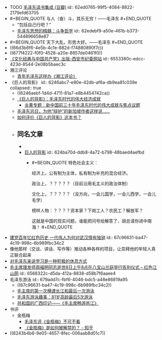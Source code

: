 - TODO [毛泽东读书集成 (豆瓣)](https://book.douban.com/subject/26944464/)
  id:: 62ed0765-99f5-4084-8822-2179efd63705
- #+BEGIN_QUOTE
  与人（奋）斗，其乐无穷！——毛泽东
  #+END_QUOTE
	- “包括自己行吧？”
	- [毛泽东思想的精髓：斗争哲学](http://www.wyzxwk.com/Article/zatan/2015/12/355941.html)
	  id:: 62edebf9-a50e-461b-b373-544896658e87
- #+BEGIN_QUOTE
  天下大乱，形势大好。——毛泽东
  #+END_QUOTE
- ((66d3b6f6-4e5b-4c1e-882d-f74880890f7c))
- ((677f4222-f0f0-4528-a20e-8857de0461f0))
- [《文化经典与中国共产党》出版-西安市纪委网站](https://xian.qinfeng.gov.cn/info/1044/25165.htm)
  id:: 6553380c-edcc-423d-8544-2e08b5baec3c
- 湘江评论
	- [青年毛泽东这样办《湘江评论》](http://xian.qinfeng.gov.cn/info/1048/16440.htm)
- 《巨人的背影》
  id:: 6246abc7-e90e-42db-af6a-db9ea81c039e
  collapsed:: true
	- ((6246aebf-1d4d-4711-81a7-e8b4454742ca))
	- [《巨人的背影》：毛泽东时代的伟大经济成就](http://womenjia.org/z/202002/1566.html)
		- [炎黄专题：新中国前三十年毛泽东时代的伟大成就与焦点议题](http://womenjia.org/z/201812/892.html)
	- [毛泽东忌日，为他“辩护”的新加坡作者这样说……](https://www.shicheng.news/v/7BNXb)
	- [如何评价《巨人的背影》这本书？](https://www.zhihu.com/question/409744043)
	- 同名文章
		-
		-
		- [巨人的背影](http://www.wyzxwk.com/Article/zatan/2009/09/70117.html)
		  id:: 624ba70d-ddb8-4a72-b798-48baed4aefbd
			- #+BEGIN_QUOTE
			  特色社会主义：
			  
			  
			  经济上，公有制为主体，私有制为补充的混合经济。
			  
			  政治上，？？？？？（目前沿用毛主义的政治体制）
			  
			  文化上，？？？？？（没方向，一会儿国学，一会儿西学，一会儿毛学）
			  
			  榜样人物：？？？？资本家？下岗工人？农民工？解放军？
			  
			  这就是中国的现实问题，谁能把问号给解答了，胡总请你进中南海！
			  #+END_QUOTE
- [建党百年忆红色历史 一代伟人为何对武汉情有独钟](https://m.hbtv.com.cn/p/1979842.html)
  id:: 67c96631-ba47-4c19-998c-6b989fbc34c2
- 像他那样（交谈、讲话、写作等）推动各种各样的项目，让崇拜他的年轻人真正联合起来
- [对毛泽东来说学习是一种积极的休息方式](https://www.chinaaids.cn/dqgz_10257/lzjs_10281/201804/t20180419_164266.htm)
- [毛主席理发师周福明同志逝世8日上午8点在八宝山兰庭举行告別仪式 – 红色江山网](http://www.crt.plus/5038.html)
  id:: 6568322c-d5da-412a-8838-d58b7f6aaee4
- 毛泽东游泳
  id:: 679add7c-fbf6-4046-bdc5-a48e86819a95
	- ((67c96631-ba47-4c19-998c-6b989fbc34c2))
	- [毛主席的第一次横渡长江和最后一次游泳](http://news.workercn.cn/c/2012/04/03/120403082811742744744.html)
	- [毛泽东游泳趣事：81岁高龄最后5次游泳](http://gov.hebnews.cn/2013-04/28/content_3227890_4.htm)
	- [共和国的广西印记——《毛主席畅游邕江》](https://www.bbrtv.com/2019/0420/470698.html)
- 书评
	- 金瓶梅
		- [毛泽东评《金瓶梅》不可不看](https://china.huanqiu.com/article/9CaKrnJm2vx)
		- [《金瓶梅》是如何被解禁的？ - 知乎](https://zhuanlan.zhihu.com/p/392654320)
- ((6243b4b6-9e05-4657-8fec-006aab8d01c7))